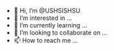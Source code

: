 - 👋 Hi, I’m @USHSISHSU
- 👀 I’m interested in ...
- 🌱 I’m currently learning ...
- 💞️ I’m looking to collaborate on ...
- 📫 How to reach me ...

<!---
USHSISHSU/USHSISHSU is a ✨ special ✨ repository because its `README.md` (this file) appears on your GitHub profile.
You can click the Preview link to take a look at your changes.
--->


